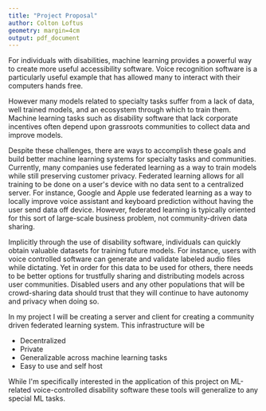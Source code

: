 ```yaml
---
title: "Project Proposal"
author: Colton Loftus
geometry: margin=4cm
output: pdf_document
---
```


For individuals with disabilities, machine learning provides a powerful way to create more useful accessibility software. Voice recognition software is a particularly useful example that has allowed many to interact with their computers hands free.

However many models related to specialty tasks suffer from a lack of data, well trained models, and an ecosystem through which to train them. Machine learning tasks such as disability software that lack corporate incentives often depend upon grassroots communities to collect data and improve models.

Despite these challenges, there are ways to accomplish these goals and build better machine learning systems for specialty tasks and communities.
Currently, many companies use federated learning as a way to train models while still preserving customer privacy. Federated learning allows for all training to be done on a user's device with no data sent to a centralized server. For instance, Google and Apple use federated learning as a way to locally improve voice assistant and keyboard prediction without having the user send data off device. However, federated learning is typically oriented for this sort of large-scale business problem, not community-driven data sharing.

Implicitly through the use of disability software, individuals can quickly obtain valuable datasets for training future models. For instance, users with voice controlled software can generate and validate labeled audio files while dictating. Yet in order for this data to be used for others, there needs to be better options for trustfully sharing and distributing models across user communities. Disabled users and any other populations that will be crowd-sharing data should trust that they will continue to have autonomy and privacy when doing so.

In my project I will be creating a server and client for creating a community driven federated learning system. This infrastructure will be

- Decentralized
- Private
- Generalizable across machine learning tasks
- Easy to use and self host

While I'm specifically interested in the application of this project on ML-related voice-controlled disability software these tools will generalize to any special ML tasks.
